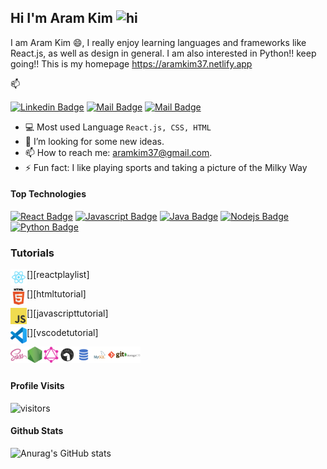 <!-- ### Hi there 👋, I am Aram Kim
#### Software developer
I am Aram Kim 😄, I really enjoy learning languages and frameworks like React.js, as well as design in general. I am also interested in Python!! keep going!! This is my homepage https://aramkim37.netlify.app


![Anurag's GitHub stats](https://github-readme-stats.vercel.app/api?username=aramkim37&theme=dark&show_icons=true)

## Skills and Experience
* ⚛️  React
* 💻  HTML, CSS, JS, Java, Python, SQL, MongoDB, SQL, Node.js


[<img src='https://cdn.jsdelivr.net/npm/simple-icons@3.0.1/icons/github.svg' alt='github' height='40'>](https://github.com/AramKim37)  [<img src='https://cdn.jsdelivr.net/npm/simple-icons@3.0.1/icons/linkedin.svg' alt='linkedin' height='40'>](https://www.linkedin.com/in/aram-kim/)  [<img src='https://cdn.jsdelivr.net/npm/simple-icons@3.0.1/icons/icloud.svg' alt='website' height='40'>](https://aramkim37.netlify.app)  

 -->
 
 
## Hi I'm Aram Kim <img src="https://user-images.githubusercontent.com/1303154/88677602-1635ba80-d120-11ea-84d8-d263ba5fc3c0.gif" width="28px" alt="hi">

I am Aram Kim 😄, I really enjoy learning languages and frameworks like React.js, as well as design in general. I am also interested in Python!! keep going!! This is my homepage https://aramkim37.netlify.app

:mailbox:

[![Linkedin Badge](https://img.shields.io/badge/-AramKim-0e76a8?style=flat&labelColor=0e76a8&logo=linkedin&logoColor=white)](https://www.linkedin.com/in/aram-kim/) [![Mail Badge](https://img.shields.io/badge/-@AramKim-e84393?style=flat&labelColor=e84393&logo=instagram&logoColor=white)](https://www.instagram.com/aramkim37/) [![Mail Badge](https://img.shields.io/badge/-isAramKim-c0392b?style=flat&labelColor=c0392b&logo=gmail&logoColor=white)](mailto:aramkim37@gmail.com)

<!-- TODO: Add last video link -->

- :computer: Most used Language `React.js, CSS, HTML`
- 🤔 I’m looking for some new ideas.
- 📫 How to reach me: aramkim37@gmail.com.
- ⚡ Fun fact: I like playing sports and taking a picture of the Milky Way

#### Top Technologies

<!-- TODO: Make technologies links takes you to repositories -->

[![React Badge](https://img.shields.io/badge/-React-61DBFB?style=for-the-badge&labelColor=black&logo=react&logoColor=61DBFB)](#) [![Javascript Badge](https://img.shields.io/badge/-Javascript-F0DB4F?style=for-the-badge&labelColor=black&logo=javascript&logoColor=F0DB4F)](#) [![Java Badge](https://img.shields.io/badge/-Java-007acc?style=for-the-badge&labelColor=black&logo=java&logoColor=007acc)](#) [![Nodejs Badge](https://img.shields.io/badge/-Nodejs-3C873A?style=for-the-badge&labelColor=black&logo=node.js&logoColor=3C873A)](#)  [![Python Badge](https://img.shields.io/badge/-Python-red?style=for-the-badge&labelColor=black&logo=python&logoColor=61DBFB)](#)  

### Tutorials

[<img align="left" alt="React" width="26px" src="https://raw.githubusercontent.com/github/explore/80688e429a7d4ef2fca1e82350fe8e3517d3494d/topics/react/react.png" />][reactplaylist]

[<img align="left" alt="HTML5" width="26px" src="https://raw.githubusercontent.com/github/explore/80688e429a7d4ef2fca1e82350fe8e3517d3494d/topics/html/html.png" />][htmltutorial]

[<img align="left" alt="JavaScript" width="26px" src="https://raw.githubusercontent.com/github/explore/80688e429a7d4ef2fca1e82350fe8e3517d3494d/topics/javascript/javascript.png" />][javascripttutorial]

[<img align="left" alt="Visual Studio Code" width="26px" src="https://raw.githubusercontent.com/github/explore/80688e429a7d4ef2fca1e82350fe8e3517d3494d/topics/visual-studio-code/visual-studio-code.png" />][vscodetutorial]

<img align="left" alt="Sass" width="26px" src="https://raw.githubusercontent.com/github/explore/80688e429a7d4ef2fca1e82350fe8e3517d3494d/topics/sass/sass.png" />

<img align="left" alt="Node.js" width="26px" src="https://raw.githubusercontent.com/github/explore/80688e429a7d4ef2fca1e82350fe8e3517d3494d/topics/nodejs/nodejs.png" />

<img align="left" alt="GraphQL" width="26px" src="https://raw.githubusercontent.com/github/explore/80688e429a7d4ef2fca1e82350fe8e3517d3494d/topics/graphql/graphql.png" />

<img align="left" alt="Deno" width="26px" src="https://raw.githubusercontent.com/github/explore/361e2821e2dea67711cde99c9c40ed357061cf27/topics/deno/deno.png" />

<img align="left" alt="SQL" width="26px" src="https://raw.githubusercontent.com/github/explore/80688e429a7d4ef2fca1e82350fe8e3517d3494d/topics/sql/sql.png" />

<img align="left" alt="MySQL" width="26px" src="https://raw.githubusercontent.com/github/explore/80688e429a7d4ef2fca1e82350fe8e3517d3494d/topics/mysql/mysql.png" />

<img align="left" alt="Git" width="26px" src="https://raw.githubusercontent.com/github/explore/80688e429a7d4ef2fca1e82350fe8e3517d3494d/topics/git/git.png" />

<img align="left" alt="MongoDB" width="26px" src="https://raw.githubusercontent.com/github/explore/80688e429a7d4ef2fca1e82350fe8e3517d3494d/topics/mongodb/mongodb.png" />


<br />
<br />

#### Profile Visits 

![visitors](https://visitor-badge.glitch.me/badge?page_id=aramkim37.aramkim37)


#### Github Stats

![Anurag's GitHub stats](https://github-readme-stats.vercel.app/api?username=aramkim37&theme=dark&show_icons=true)

</details>



